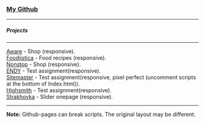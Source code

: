 ### [My Github](https://github.com/Mitroright?tab=repositories)  
---------  
##### Projects  
---------  

[Aware](/aware/) - Shop (responsive).<br/>
[Foodjistica](/foodjistica/) - Food recipes (responsive).<br/>
[Nonstop](/nonstop/) - Shop (responsive).<br/>
[ENDY](/endy/) - Test assignment(responsive).<br/>
[Sitemaster](/sitemaster/) - Test assignment(responsive, pixel perfect (uncomment scripts at the bottom of Index.html)).<br/>
[Highsmith](/highsmith/) - Test assignment(responsive).<br/>
[Strakhovka](/strakhovka/) - Slider onepage (responsive).<br/>
  
---------  

**Note:** Github-pages can break scripts. The original layout may be different. 

